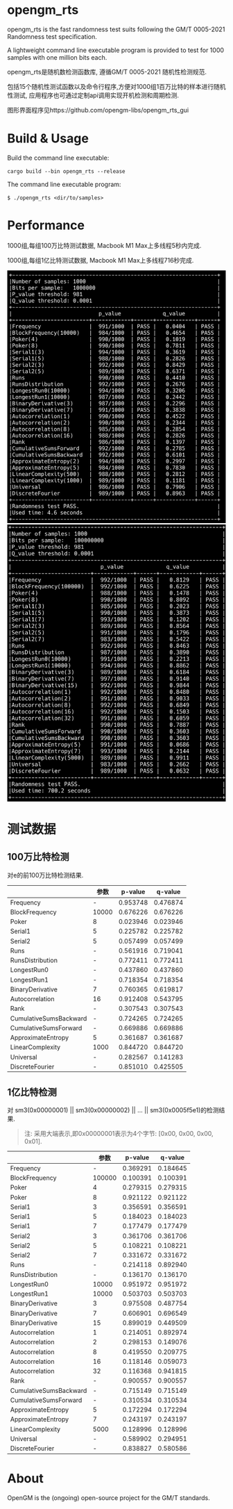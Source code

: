 # opengm_rts
opengm_rts is the fast randomness test suits following the GM/T 0005-2021 Randomness test specification.

A lightweight command line executable program is provided to test for 1000 samples with one million bits each.

opengm_rts是随机数检测函数库, 遵循GM/T 0005-2021 随机性检测规范.

包括15个随机性测试函数以及命令行程序,方便对1000组1百万比特的样本进行随机性测试, 应用程序也可通过定制api调用实现开机检测和周期检测.

图形界面程序见https://github.com/opengm-libs/opengm_rts_gui

# Build & Usage
Build the command line executable:
```
cargo build --bin opengm_rts --release
```

The command line executable program:
```
$ ./opengm_rts <dir/to/samples>
```

# Performance
1000组,每组100万比特测试数据, Macbook M1 Max上多线程5秒内完成.

1000组,每组1亿比特测试数据, Macbook M1 Max上多线程716秒完成.

![performace_1m](./perf1m.jpg)
![performace_1y](./perf1y.jpg)

# 测试数据
## 100万比特检测

对e的前100万比特检测结果.

| | 参数 | p-value | q-value |
| - | - | - | - |
|Frequency | - | 0.953748 | 0.476874 |
|BlockFrequency | 10000 | 0.676226 | 0.676226 |
|Poker | 8 | 0.023946 | 0.023946 |
|Serial1 | 5 | 0.225782 | 0.225782 |
|Serial2 | 5 | 0.057499 | 0.057499 |
|Runs | - | 0.561916 | 0.719041 |
|RunsDistribution | - | 0.772411 | 0.772411 |
|LongestRun0 | - | 0.437860 | 0.437860 |
|LongestRun1 | - | 0.718354 | 0.718354 |
|BinaryDerivative | 7 | 0.760365 | 0.619817 |
|Autocorrelation | 16 | 0.912408 | 0.543795 |
|Rank | - | 0.307543 | 0.307543 |
|CumulativeSumsBackward | - | 0.724265 | 0.724265 |
|CumulativeSumsForward | - | 0.669886 | 0.669886 |
|ApproximateEntropy | 5 | 0.361687 | 0.361687 |
|LinearComplexity | 1000 | 0.844720 | 0.844720 |
|Universal | - | 0.282567 | 0.141283 |
|DiscreteFourier | - | 0.851010 | 0.425505 |

## 1亿比特检测
对 sm3(0x00000001) || sm3(0x00000002) || ... || sm3(0x0005f5e1)的检测结果.

> 注: 采用大端表示,即0x00000001表示为4个字节: [0x00, 0x00, 0x00, 0x01].

| | 参数 | p-value | q-value |
| - | - | - | - |
|Frequency| - |  0.369291 | 0.184645 |
|BlockFrequency| 100000 | 0.100391 | 0.100391 |
|Poker| 4 | 0.279315 | 0.279315 |
|Poker| 8 | 0.921122 | 0.921122 |
|Serial1| 3 | 0.356591 | 0.356591 |
|Serial1| 5 | 0.184023 | 0.184023 |
|Serial1| 7 | 0.177479 | 0.177479 |
|Serial2| 3 | 0.361706 | 0.361706 |
|Serial2| 5 |0.108221 | 0.108221 |
|Serial2| 7 | 0.331672 | 0.331672 |
|Runs| - |  0.214118 | 0.892940 |
|RunsDistribution| - |  0.136170 | 0.136170 |
|LongestRun0| 10000 | 0.951972 | 0.951972 |
|LongestRun1| 10000 | 0.503703 | 0.503703 |
|BinaryDerivative| 3 | 0.975508 | 0.487754 |
|BinaryDerivative| 7 | 0.606901 | 0.696549 |
|BinaryDerivative| 15 | 0.899019 | 0.449509 |
|Autocorrelation| 1 | 0.214051 | 0.892974 |
|Autocorrelation| 2 | 0.298153 | 0.149076 |
|Autocorrelation| 8 | 0.419550 | 0.209775 |
|Autocorrelation| 16 | 0.118146 | 0.059073 |
|Autocorrelation| 32 | 0.116368 | 0.941815 |
|Rank| - |  0.900557 | 0.900557 |
|CumulativeSumsBackward| - |  0.715149 | 0.715149 |
|CumulativeSumsForward| - |  0.310534 | 0.310534 |
|ApproximateEntropy| 5 | 0.172294 | 0.172294 |
|ApproximateEntropy| 7 | 0.243197 | 0.243197 |
|LinearComplexity| 5000 | 0.128996 | 0.128996 |
|Universal| - |  0.589902 | 0.294951 |
|DiscreteFourier| - |  0.838827 | 0.580586 |

# About
OpenGM is the (ongoing) open-source project for the GM/T standards.
